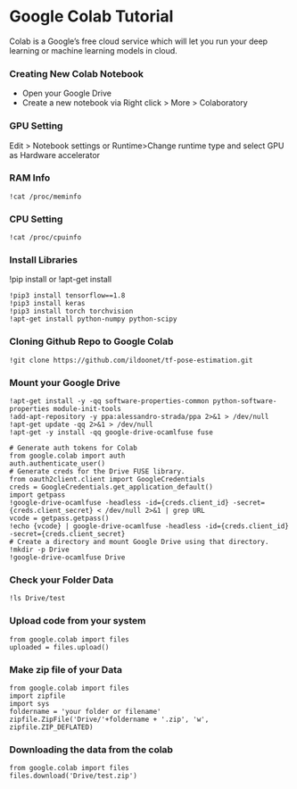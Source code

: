# Google Colab Tutorial

Colab is a Google’s free cloud service which will let you run your deep learning or machine learning models in cloud.

### Creating New Colab Notebook

* Open your Google Drive
* Create a new notebook via Right click > More > Colaboratory

### GPU Setting

Edit > Notebook settings or Runtime>Change runtime type and select GPU as Hardware accelerator

### RAM Info
```
!cat /proc/meminfo
```

### CPU Setting

```
!cat /proc/cpuinfo
```

### Install Libraries

!pip install or !apt-get install

```
!pip3 install tensorflow==1.8
!pip3 install keras
!pip3 install torch torchvision
!apt-get install python-numpy python-scipy
```

### Cloning Github Repo to Google Colab

```
!git clone https://github.com/ildoonet/tf-pose-estimation.git
```
### Mount your Google Drive

```
!apt-get install -y -qq software-properties-common python-software-properties module-init-tools
!add-apt-repository -y ppa:alessandro-strada/ppa 2>&1 > /dev/null
!apt-get update -qq 2>&1 > /dev/null
!apt-get -y install -qq google-drive-ocamlfuse fuse

# Generate auth tokens for Colab
from google.colab import auth
auth.authenticate_user()
# Generate creds for the Drive FUSE library.
from oauth2client.client import GoogleCredentials
creds = GoogleCredentials.get_application_default()
import getpass
!google-drive-ocamlfuse -headless -id={creds.client_id} -secret={creds.client_secret} < /dev/null 2>&1 | grep URL
vcode = getpass.getpass()
!echo {vcode} | google-drive-ocamlfuse -headless -id={creds.client_id} -secret={creds.client_secret}
# Create a directory and mount Google Drive using that directory.
!mkdir -p Drive
!google-drive-ocamlfuse Drive
```

### Check your Folder Data

```
!ls Drive/test
```

### Upload code from your system

```
from google.colab import files
uploaded = files.upload()
```
### Make zip file of your Data

```
from google.colab import files
import zipfile
import sys
foldername = 'your folder or filename'
zipfile.ZipFile('Drive/'+foldername + '.zip', 'w', zipfile.ZIP_DEFLATED)
```

### Downloading the data from the colab

```
from google.colab import files
files.download('Drive/test.zip')
```
